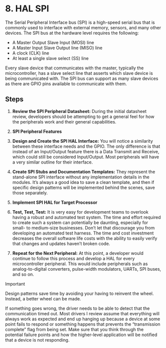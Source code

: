 # 8. HAL SPI

The Serial Peripheral Interface bus (SPI) is a high-speed serial bus that is commonly
used to interface with external memory, sensors, and many other devices. The SPI bus at
the hardware level requires the following:

- A Master Output Slave Input (MOSI) line
- A Master Input Slave Output line (MISO) line
- A clock (CLK) line
- At least a single slave select (SS) line

Every slave device that communicates with the master, typically the microcontroller,
has a slave select line that asserts which slave device is being communicated with.
The SPI bus can support as many slave devices as there are GPIO pins available to
communicate with them.


## Steps

1. **Review the SPI Peripheral Datasheet:** During the initial datasheet review, developers
should be attempting to get a general feel for how the peripherals work and their general
capabilities.

2. **SPI Peripheral Features**

3. **Design and Create the SPI HAL Interface:** You will notice a similarity between these
interface needs and the GPIO. The only difference is that instead of an Input/Output feature
there is a Data Transmit and Receive, which could still be considered Input/Output. Most
peripherals will have a very similar outline for their interface.

4. **Create SPI Stubs and Documentation Templates:** They represent the stand-alone SPI
interface without any implementation details in the modules. It’s always a good idea to
save a clean template, and then if specific design patterns will be implemented behind
the scenes, save those separately.

5. **Implement SPI HAL for Target Processor** 

6. **Test, Test, Test:** It is very easy for development teams to overlook having a robust
and automated test system. The time and effort required to create such a system can potentially
be daunting, especially for small- to medium-size businesses. Don’t let that discourage you from
developing an automated test harness. The time and cost investment decreases the
overall software life costs with the ability to easily verify that changes and updates
haven’t broken code.

7. **Repeat for the Next Peripheral:** At this point, a developer would continue to follow this
process and develop a HAL for every microcontroller peripheral. This would include peripherals
such as analog-­to-­digital converters, pulse-width modulators, UARTs, SPI buses, and so on.

> [!IMPORTANT]
> Design patterns save time by avoiding your having to reinvent the wheel.
Instead, a better wheel can be made.

If something goes wrong, the driver needs
to be able to detect that the communication timed out. Most drivers I review assume
that everything will always work as expected and end up hanging up because a device
at some point fails to respond or something happens that prevents the “transmission
complete” flag from being set. Make sure that you think through the potential failure
points and how the higher-level application will be notified that a device is not
responding.

